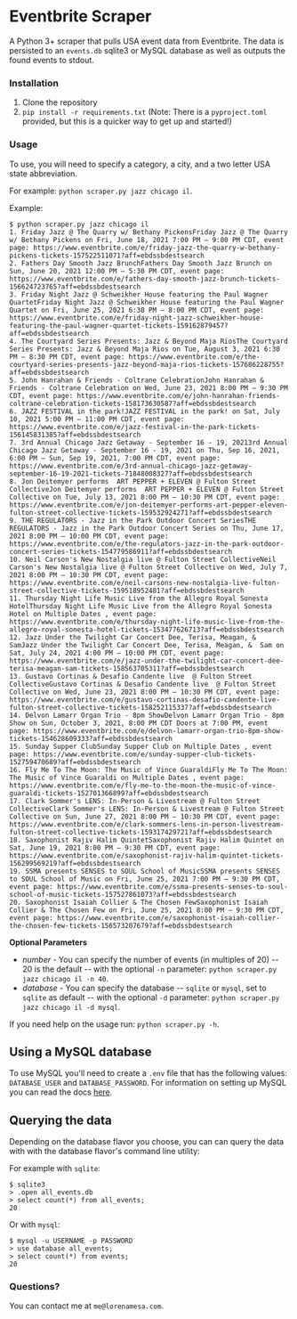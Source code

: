 # Eventbrite Scraper

A Python 3+ scraper that pulls USA event data from Eventbrite. The data is persisted to an `events.db` sqlite3 or MySQL
database as well as outputs the found events to stdout.

### Installation

1. Clone the repository
2. `pip install -r requirements.txt` (Note: There is a `pyproject.toml` provided, but this is a quicker way to get up and started!)

### Usage

To use, you will need to specify a category, a city, and a two letter USA state abbreviation. 

For example: `python scraper.py jazz chicago il`.

Example:

```
$ python scraper.py jazz chicago il
1. Friday Jazz @ The Quarry w/ Bethany PickensFriday Jazz @ The Quarry w/ Bethany Pickens on Fri, June 18, 2021 7:00 PM – 9:00 PM CDT, event page: https://www.eventbrite.com/e/friday-jazz-the-quarry-w-bethany-pickens-tickets-157522511071?aff=ebdssbdestsearch
2. Fathers Day Smooth Jazz BrunchFathers Day Smooth Jazz Brunch on Sun, June 20, 2021 12:00 PM – 5:30 PM CDT, event page: https://www.eventbrite.com/e/fathers-day-smooth-jazz-brunch-tickets-156624723765?aff=ebdssbdestsearch
3. Friday Night Jazz @ Schweikher House featuring the Paul Wagner QuartetFriday Night Jazz @ Schweikher House featuring the Paul Wagner Quartet on Fri, June 25, 2021 6:30 PM – 8:00 PM CDT, event page: https://www.eventbrite.com/e/friday-night-jazz-schweikher-house-featuring-the-paul-wagner-quartet-tickets-159162879457?aff=ebdssbdestsearch
4. The Courtyard Series Presents: Jazz & Beyond Maja RiosThe Courtyard Series Presents: Jazz & Beyond Maja Rios on Tue, August 3, 2021 6:30 PM – 8:30 PM CDT, event page: https://www.eventbrite.com/e/the-courtyard-series-presents-jazz-beyond-maja-rios-tickets-157686228755?aff=ebdssbdestsearch
5. John Hanrahan & Friends - Coltrane CelebrationJohn Hanrahan & Friends - Coltrane Celebration on Wed, June 23, 2021 8:00 PM – 9:30 PM CDT, event page: https://www.eventbrite.com/e/john-hanrahan-friends-coltrane-celebration-tickets-158173630587?aff=ebdssbdestsearch
6. JAZZ FESTIVAL in the park!JAZZ FESTIVAL in the park! on Sat, July 10, 2021 5:00 PM – 11:00 PM CDT, event page: https://www.eventbrite.com/e/jazz-festival-in-the-park-tickets-156145831385?aff=ebdssbdestsearch
7. 3rd Annual Chicago Jazz Getaway - September 16 - 19, 20213rd Annual Chicago Jazz Getaway - September 16 - 19, 2021 on Thu, Sep 16, 2021, 6:00 PM – Sun, Sep 19, 2021, 7:00 PM CDT, event page: https://www.eventbrite.com/e/3rd-annual-chicago-jazz-getaway-september-16-19-2021-tickets-71848008327?aff=ebdssbdestsearch
8. Jon Deitemyer performs  ART PEPPER + ELEVEN @ Fulton Street CollectiveJon Deitemyer performs  ART PEPPER + ELEVEN @ Fulton Street Collective on Tue, July 13, 2021 8:00 PM – 10:30 PM CDT, event page: https://www.eventbrite.com/e/jon-deitemyer-performs-art-pepper-eleven-fulton-street-collective-tickets-159532924271?aff=ebdssbdestsearch
9. THE REGULATORS - Jazz in the Park Outdoor Concert SeriesTHE REGULATORS - Jazz in the Park Outdoor Concert Series on Thu, June 17, 2021 8:00 PM – 10:00 PM CDT, event page: https://www.eventbrite.com/e/the-regulators-jazz-in-the-park-outdoor-concert-series-tickets-154779586911?aff=ebdssbdestsearch
10. Neil Carson's New Nostalgia live @ Fulton Street CollectiveNeil Carson's New Nostalgia live @ Fulton Street Collective on Wed, July 7, 2021 8:00 PM – 10:30 PM CDT, event page: https://www.eventbrite.com/e/neil-carsons-new-nostalgia-live-fulton-street-collective-tickets-159518952481?aff=ebdssbdestsearch
11. Thursday Night Life Music Live from the Allegro Royal Sonesta HotelThursday Night Life Music Live from the Allegro Royal Sonesta Hotel on Multiple Dates , event page: https://www.eventbrite.com/e/thursday-night-life-music-live-from-the-allegro-royal-sonesta-hotel-tickets-153477626713?aff=ebdssbdestsearch
12. Jazz Under the Twilight Car Concert Dee, Terisa, Meagan, &  SamJazz Under the Twilight Car Concert Dee, Terisa, Meagan, &  Sam on Sat, July 24, 2021 4:00 PM – 10:00 PM CDT, event page: https://www.eventbrite.com/e/jazz-under-the-twilight-car-concert-dee-terisa-meagan-sam-tickets-158563705311?aff=ebdssbdestsearch
13. Gustavo Cortinas & Desafio Candente live  @ Fulton Street CollectiveGustavo Cortinas & Desafio Candente live  @ Fulton Street Collective on Wed, June 23, 2021 8:00 PM – 10:30 PM CDT, event page: https://www.eventbrite.com/e/gustavo-cortinas-desafio-candente-live-fulton-street-collective-tickets-158252115337?aff=ebdssbdestsearch
14. Delvon Lamarr Organ Trio - 8pm ShowDelvon Lamarr Organ Trio - 8pm Show on Sun, October 3, 2021, 8:00 PM CDT Doors at 7:00 PM, event page: https://www.eventbrite.com/e/delvon-lamarr-organ-trio-8pm-show-tickets-154628609333?aff=ebdssbdestsearch
15. Sunday Supper ClubSunday Supper Club on Multiple Dates , event page: https://www.eventbrite.com/e/sunday-supper-club-tickets-152759470689?aff=ebdssbdestsearch
16. Fly Me To The Moon: The Music of Vince GuaraldiFly Me To The Moon: The Music of Vince Guaraldi on Multiple Dates , event page: https://www.eventbrite.com/e/fly-me-to-the-moon-the-music-of-vince-guaraldi-tickets-152701366899?aff=ebdssbdestsearch
17. Clark Sommer's LENS: In-Person & Livestream @ Fulton Street CollectiveClark Sommer's LENS: In-Person & Livestream @ Fulton Street Collective on Sun, June 27, 2021 8:00 PM – 10:30 PM CDT, event page: https://www.eventbrite.com/e/clark-sommers-lens-in-person-livestream-fulton-street-collective-tickets-159317429721?aff=ebdssbdestsearch
18. Saxophonist Rajiv Halim QuintetSaxophonist Rajiv Halim Quintet on Sat, June 19, 2021 8:00 PM – 9:30 PM CDT, event page: https://www.eventbrite.com/e/saxophonist-rajiv-halim-quintet-tickets-156299569219?aff=ebdssbdestsearch
19. SSMA presents SENSES to SOUL School of MusicSSMA presents SENSES to SOUL School of Music on Fri, June 25, 2021 7:00 PM – 9:30 PM CDT, event page: https://www.eventbrite.com/e/ssma-presents-senses-to-soul-school-of-music-tickets-157527861073?aff=ebdssbdestsearch
20. Saxophonist Isaiah Collier & The Chosen FewSaxophonist Isaiah Collier & The Chosen Few on Fri, June 25, 2021 8:00 PM – 9:30 PM CDT, event page: https://www.eventbrite.com/e/saxophonist-isaiah-collier-the-chosen-few-tickets-156573207679?aff=ebdssbdestsearch
```

**Optional Parameters**

- *number* - You can specify the number of events (in multiples of 20) -- 20 is the default -- with the optional `-n` parameter: `python scraper.py jazz chicago il -n 40`.
- *database* - You can specify the database -- `sqlite` or `mysql`, set to `sqlite` as default -- with the optional `-d` parameter: `python scraper.py jazz chicago il -d mysql`.

If you need help on the usage run: `python scraper.py -h`.

## Using a MySQL database

To use MySQL you'll need to create a `.env` file that has the following values: `DATABASE_USER` and `DATABASE_PASSWORD`.
For information on setting up MySQL you can read the docs [here](https://dev.mysql.com/doc/mysql-installer/en/).

## Querying the data

Depending on the database flavor you choose, you can can query the data with with the database flavor's command line utility:

For example with `sqlite`:

```
$ sqlite3
> .open all_events.db
> select count(*) from all_events;
20
```

Or with `mysql`:

```
$ mysql -u USERNAME -p PASSWORD
> use database all_events;
> select count(*) from events;
20
```

### Questions?

You can contact me at `me@lorenamesa.com`.
